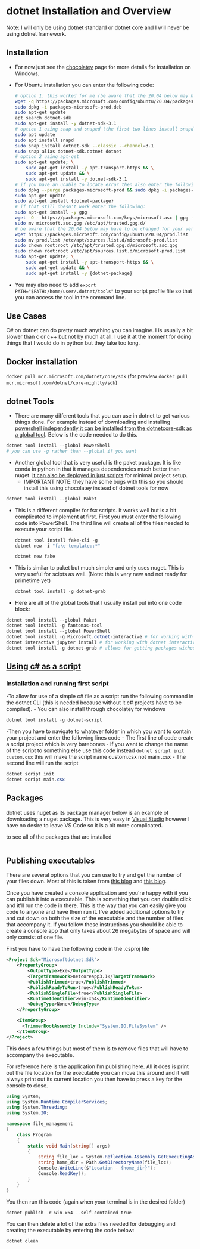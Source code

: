 # dotnet Installation and Overview

Note: I will only be using dotnet standard or dotnet core and I will never be using dotnet framework.

## Installation

- For now just see the [chocolatey](../../other_software/windows_program_instructions/chocolatey.md) page for more details for installation on Windows.
- For Ubuntu installation you can enter the following code:

    ```sh
    # option 1: this worked for me (be aware that the 20.04 below may have to be changed for your version of ubuntu)
    wget -q https://packages.microsoft.com/config/ubuntu/20.04/packages-microsoft-prod.deb -O packages-microsoft-prod.deb
    sudo dpkg -i packages-microsoft-prod.deb
    sudo apt-get update
    apt search dotnet-sdk
    sudo apt-get install -y dotnet-sdk-3.1
    # option 1 using snap and snaped (the first two lines install snapd if required)
    sudo apt update
    sudo apt install snapd
    sudo snap install dotnet-sdk --classic --channel=3.1
    sudo snap alias dotnet-sdk.dotnet dotnet
    # option 2 using apt-get
    sudo apt-get update; \
        sudo apt-get install -y apt-transport-https && \
        sudo apt-get update && \
        sudo apt-get install -y dotnet-sdk-3.1
    # if you have an unable to locate error then also enter the following:
    sudo dpkg --purge packages-microsoft-prod && sudo dpkg -i packages-microsoft-prod.deb
    sudo apt-get update
    sudo apt-get install {dotnet-package}
    # if that still doesn't work enter the following:
    sudo apt-get install -y gpg
    wget -O - https://packages.microsoft.com/keys/microsoft.asc | gpg --dearmor -o microsoft.asc.gpg
    sudo mv microsoft.asc.gpg /etc/apt/trusted.gpg.d/
    # be aware that the 20.04 below may have to be changed for your version of ubuntu
    wget https://packages.microsoft.com/config/ubuntu/20.04/prod.list
    sudo mv prod.list /etc/apt/sources.list.d/microsoft-prod.list
    sudo chown root:root /etc/apt/trusted.gpg.d/microsoft.asc.gpg
    sudo chown root:root /etc/apt/sources.list.d/microsoft-prod.list
    sudo apt-get update; \
        sudo apt-get install -y apt-transport-https && \
        sudo apt-get update && \
        sudo apt-get install -y {dotnet-package}
    ```

- You may also need to add `export PATH="$PATH:/home/user/.dotnet/tools"` to your script profile file so that you can access the tool in the command line.

## Use Cases

C# on dotnet can do pretty much anything you can imagine. I is usually a bit slower than c or c++ but not by much at all. I use it at the moment for doing things that I would do in python but they take too long.

## Docker installation

`docker pull mcr.microsoft.com/dotnet/core/sdk` (for preview `docker pull mcr.microsoft.com/dotnet/core-nightly/sdk`)

## dotnet Tools

- There are many different tools that you can use in dotnet to get various things done. For example instead of downloading and installing [powershell independently it can be installed from the dotnetcore-sdk as a global tool](https://www.hanselman.com/blog/InstallingPowerShellWithOneLineAsANETCoreGlobalTool.aspx). Below is the code needed to do this.

```PowerShell
dotnet tool install --global PowerShell
# you can use -g rather than --global if you want
```

- Another global tool that is very useful is the paket package. It is like conda in python in that it manages dependencies much better than nuget. [It can also be deployed in just scripts](https://fsprojects.github.io/Paket/reference-from-repl.html) for minimal project setup.
    - IMPORTANT NOTE: they have some bugs with this so you should install this using chocolatey instead of dotnet tools for now

```PowerShell
dotnet tool install --global Paket
```

- This is a different compiler for fsx scripts. It works well but is a bit complicated to implement at first. First you must enter the following code into PowerShell. The third line will create all of the files needed to execute your script file.

    ```PowerShell
    dotnet tool install fake-cli -g
    dotnet new -i "fake-template::*"

    dotnet new fake
    ```


- This is similar to paket but much simpler and only uses nuget. This is very useful for scipts as well. (Note: this is very new and not ready for primetime yet)

    ```PowerShell
    dotnet tool install -g dotnet-grab
    ```

- Here are all of the global tools that I usually install put into one code block:

```PowerShell
dotnet tool install --global Paket
dotnet tool install -g fantomas-tool
dotnet tool install --global PowerShell
dotnet tool install -g Microsoft.dotnet-interactive # for working with dotnet interactive which is jupyter for dotnet
dotnet interactive jupyter install # for working with dotnet interactive which is jupyter for dotnet
dotnet tool install -g dotnet-grab # allows for getting packages without setting up a project file
```

<!-- ## Creating a simple console application

Creating a console app is very simple but it gets pretty complicated thereafter. First you navigate to the folder you want to  -->

## [Using c# as a script](https://github.com/filipw/dotnet-script/blob/master/README.md)

### Installation and running first script

-To allow for use of a simple c# file as a script run the following command in the dotnet CLI (this is needed because without it c# projects have to be compiled).
    - You can also install through chocolatey for windows

```PowerShell
dotnet tool install -g dotnet-script
```

-Then you have to navigate to whatever folder in which you want to contain your project and enter the following lines code
    - The first line of code create a script project which is very barebones
        - If you want to change the name of the script to something else use this code instead `dotnet script init custom.csx` this will make the script name custom.csx not main .csx
    - The second line will run the script

```PowerShell
dotnet script init
dotnet script main.csx
```

## Packages

dotnet uses nuget as its package manager below is an example of downloading a nuget package. This is very easy in [Visual Studio](https://visualstudio.microsoft.com/vs/) however I have no desire to leave VS Code so it is a bit more complicated.

to see all of the packages that are installed

```PowerShell

```

## Publishing executables

There are several options that you can use to try and get the number of your files down. Most of this is taken from [this blog](https://www.hanselman.com/blog/MakingATinyNETCore30EntirelySelfcontainedSingleExecutable.aspx) and [this blog](https://blog.magnusmontindotnet/2019/09/22/single-file-exes-in-net-core/).

Once you have created a console application and you're happy with it you can publish it into a executable. This is something that you can double click and it'll run the code in there. This is the way that you can easily give you code to anyone and have them run it. I've added additional options to try and cut down on both the size of the executable and the number of files that accompany it. If you follow these instructions you should be able to create a console app that only takes about 26 megabytes of space and will only consist of one file.

First you have to have the following code in the .csproj file

```xml
<Project Sdk="Microsoftdotnet.Sdk">
    <PropertyGroup>
        <OutputType>Exe</OutputType>
        <TargetFramework>netcoreapp3.1</TargetFramework>
        <PublishTrimmed>true</PublishTrimmed>
        <PublishReadyToRun>true</PublishReadyToRun>
        <PublishSingleFile>true</PublishSingleFile>
        <RuntimeIdentifier>win-x64</RuntimeIdentifier>
        <DebugType>None</DebugType>
    </PropertyGroup>

    <ItemGroup>
      <TrimmerRootAssembly Include="System.IO.FileSystem" />
    </ItemGroup>
</Project>
```

This does a few things but most of them is to remove files that will have to accompany the executable.

For reference here is the application I'm publishing here. All it does is print out the file location for the executable you can move this around and it will always print out its current location you then have to press a key for the console to close.

```c#
using System;
using System.Runtime.CompilerServices;
using System.Threading;
using System.IO;

namespace file_management
{
    class Program
    {
        static void Main(string[] args)
        {
            string file_loc = System.Reflection.Assembly.GetExecutingAssembly().Location;
            string home_dir = Path.GetDirectoryName(file_loc);
            Console.WriteLine($"Location - {home_dir}");
            Console.ReadKey();
        }
    }
}
```

You then run this code (again when your terminal is in the desired folder)

```PowerShell
dotnet publish -r win-x64 --self-contained true
```

You can then delete a lot of the extra files needed for debugging and creating the executable by entering the code below:

```PowerShell
dotnet clean
```
